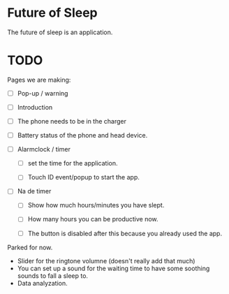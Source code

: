 # Future of Sleep
The future of sleep is an application.




# TODO
Pages we are making:

- [ ]	Pop-up / warning
- [ ]	Introduction
  - [ ] The phone needs to be in the charger
  - [ ] Battery status of the phone and head device.


- [ ]	Alarmclock / timer
	- [ ]	set the time for the application.
	- [ ]	Touch ID event/popup to start the app.


- [ ] Na de timer
    - [ ] Show how much hours/minutes you have slept.
    - [ ] How many hours you can be productive now.
    - [ ] The button is disabled after this because you already used the app.


Parked for now.
- Slider for the ringtone volumne (doesn't really add that much)
- You can set up a sound for the waiting time to have some soothing sounds to fall a sleep to.
- Data analyzation.
